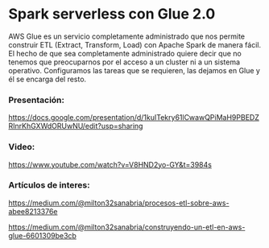 # Spark serverless con Glue 2.0

AWS Glue es un servicio completamente administrado que nos permite construir ETL (Extract, Transform, Load) con Apache Spark de manera fácil. El hecho de que sea completamente administrado quiere decir que no tenemos que preocuparnos por el acceso a un cluster ni a un sistema operativo. Configuramos las tareas que se requieren, las dejamos en Glue y él se encarga del resto.

### Presentación:

https://docs.google.com/presentation/d/1kuITekry61lCwawQPiMaH9PBEDZRInrKhGXWdORUwNU/edit?usp=sharing

### Video:

https://www.youtube.com/watch?v=V8HND2yo-GY&t=3984s

### Artículos de interes:

https://medium.com/@milton32sanabria/procesos-etl-sobre-aws-abee8213376e

https://medium.com/@milton32sanabria/construyendo-un-etl-en-aws-glue-6601309be3cb

